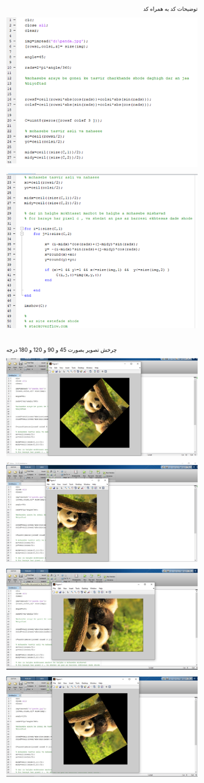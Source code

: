 
<div dir="rtl">
  
  توضيحات كد به همراه كد
  
  </div>


![توضيحات كد به همراه كد](https://github.com/semnan-university-ai/image-processing-class/blob/main/excersiecs/Homayontoosy/8/code/1.png)


![توضيحات كد به همراه كد](https://github.com/semnan-university-ai/image-processing-class/blob/main/excersiecs/Homayontoosy/8/code/2.png)

<br/>


چرخش تصوير بصورت 45 و 90 و 120 و 180 درجه 



![توضيحات كد به همراه كد](https://github.com/semnan-university-ai/image-processing-class/blob/main/excersiecs/Homayontoosy/8/8.1.jpg)


![توضيحات كد به همراه كد](https://github.com/semnan-university-ai/image-processing-class/blob/main/excersiecs/Homayontoosy/8/8.2.jpg)


![توضيحات كد به همراه كد](https://github.com/semnan-university-ai/image-processing-class/blob/main/excersiecs/Homayontoosy/8/8.3.jpg)



![توضيحات كد به همراه كد](https://github.com/semnan-university-ai/image-processing-class/blob/main/excersiecs/Homayontoosy/8/8.4.jpg)
